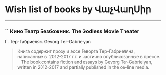 # Wish list of books by ՎաչՎաղՍիր
---

### `` Кино Театр Безбожник.  The Godless Movie Theater
Г. Тер-Габриелян. Gevorg Ter-Gabrielyan
> Книга содержит прозу и эссе Геворга Тер-Габриеляна, написанные в  2012-2017 г.г. и частично опубликованные в прессе.
>   
> The book contains fiction and essays by Gevorg Ter-Gabrielyan, written in 2012-2017 and partially published in the on-line media.

